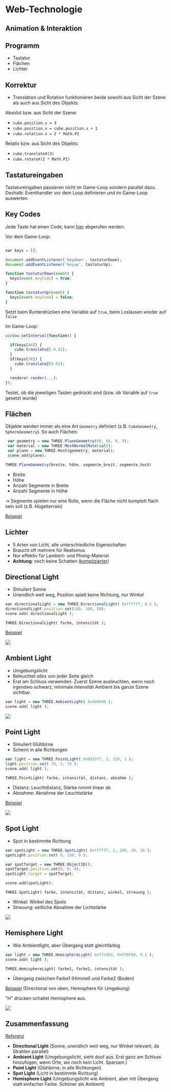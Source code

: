 # Web-Technologie

## Animation & Interaktion



## Programm

* Tastatur
* Flächen
* Lichter



## Korrektur

* Translation und Rotation funktionieren beide sowohl aus Sicht der Szene als auch aus Sicht des Objekts:


Absolut bzw. aus Sicht der Szene:

* `cube.position.x = 3`
* `cube.position.x = cube.position.x + 1`
* `cube.rotation.x = 2 * Math.PI`


Relativ bzw. aus Sicht des Objekts:

* `cube.translateX(3)`
* `cube.rotateX(2 * Math.PI)`



## Tastatureingaben

Tastatureingaben passieren nicht im Game-Loop sondern parallel dazu. Deshalb: Eventhandler *vor* dem Loop definieren und *im* Game-Loop auswerten.


## Key Codes

Jede Taste hat einen Code, kann [hier](http://www.cambiaresearch.com/articles/15/javascript-char-codes-key-codes) abgerufen werden.


Vor dem Game-Loop:

```js

var keys = [];

document.addEventListener('keydown', tastaturDown);
document.addEventListener('keyup', tastaturUp);

function tastaturDown(event) {
  keys[event.keyCode] = true;
}

function tastaturUp(event) {
  keys[event.keyCode] = false;
}
```

Setzt beim Runterdrücken eine Variable auf `true`, beim Loslassen wieder auf `false`


Im Game-Loop:

```js
window.setInterval(function() {

  if(keys[40]) {
    cube.translateZ(-0.01);
  }
  if(keys[38]) {
    cube.translateZ(0.01);
  }

  renderer.render(...);
});
```

Testet, ob die jeweiligen Tasten gedrückt sind (bzw. ob Variable auf `true` gesetzt wurde)



## Flächen

Objekte werden immer als eine Art `Geometry` definiert (z.B. `CubeGeometry`, `SphereGeometry`). So auch Flächen:

```js
 var geometry = new THREE.PlaneGeometry(60, 60, 9, 9);
 var material = new THREE.MeshNormalMaterial();
 var plane = new THREE.Mesh(geometry, material);
 scene.add(plane);
```


```js
THREE.PlaneGeometry(breite, höhe, segmente_breit, segmente_hoch)
```

* Breite
* Höhe
* Anzahl Segmente in Breite
* Anzahl Segmente in Höhe

-> Segmente spielen nur eine Rolle, wenn die Fläche nicht komplett flach sein soll (z.B. Hügelterrain)

[Beispiel](http://threejs.org/docs/#Reference/Extras.Geometries/PlaneGeometry)



## Lichter

* 5 Arten von Licht, alle unterschiedliche Eigenschaften
* Braucht oft mehrere für Realismus
* Nur effektiv für Lambert- und Phong-Material
* **Achtung**: noch keine Schatten ([komplizierter](http://learningthreejs.com/blog/2012/01/20/casting-shadows/))


## Directional Light

* Simuliert Sonne
* Unendlich weit weg, Position spielt keine Richtung, nur Winkel

```js
var directionalLight = new THREE.DirectionalLight( 0xffffff, 0.5 );
directionalLight.position.set(100, 100, 50);
scene.add( directionalLight );
```

`THREE.DirectionalLight( farbe, intensität );`

[Beispiel](http://threejs.org/docs/#Reference/Lights/DirectionalLight)


![](images/lights/directional.jpg)


## Ambient Light

* Umgebungslicht
* Beleuchtet *alles* von jeder Seite gleich
* Erst am Schluss verwenden. Zuerst Szene ausleuchten, wenn noch irgendwo schwarz, minimale Intensität Ambient bis ganze Szene sichtbar.

```js
var light = new THREE.AmbientLight( 0x404040 );
scene.add( light );
```


![](images/lights/ambient.jpg)


## Point Light

* Simuliert Glühbirne
* Scheint in alle Richtungen

```js
var light = new THREE.PointLight( 0x0033ff, 3, 150, 1 );
light.position.set( 70, 5, 70 );
scene.add( light );
```

`THREE.PointLight( farbe, intensität, distanz, abnahme );`

* Distanz: Leuchtdistanz, Stärke nimmt linear ab
* Abnahme: Abnahme der Leuchtstärke

[Beispiel](http://threejs.org/examples/#webgl_lights_pointlights2)


![](images/lights/point.jpg)


## Spot Light

* Spot in bestimmte Richtung

```js
var spotLight = new THREE.SpotLight( 0xffffff, 1, 200, 20, 10 );
spotLight.position.set( 0, 150, 0 );

var spotTarget = new THREE.Object3D();
spotTarget.position.set(0, 0, 0);
spotLight.target = spotTarget;

scene.add(spotLight);
```

`THREE.SpotLight( farbe, intensität, distanz, winkel, streuung );`

* Winkel: Winkel des Spots
* Streuung: seitliche Abnahme der Lichtstärke


![](images/lights/spot.jpg)


## Hemisphere Light

* Wie Ambientlight, aber Übergang statt gleichfarbig

```js
var light = new THREE.HemisphereLight( 0xffe5bb, 0xFFBF00, 0.1 );
scene.add( light );
```

`THREE.HemisphereLight( farbe1, farbe2, intensität );`

* Übergang zwischen Farbe1 (Himmel) und Farbe2 (Boden)

[Beispiel](http://threejs.org/examples/#webgl_lights_hemisphere) (Directional von oben, Hemisphere für Umgebung)

"H" drücken schaltet Hemisphere aus.


![](images/lights/hemisphere.jpg)


## Zusammenfassung

[Referenz](http://threejs.org/docs/#Reference/Lights/AmbientLight)

* **Directional Light** (Sonne, unendlich weit weg, nur Winkel relevant, da Strahlen parallel)
* **Ambient Light** (Umgebungslicht, sieht doof aus. Erst ganz am Schluss hinzufügen, wenn Orte, wo noch kein Licht. Sparsam.)
* **Point Light** (Glühbirne, in alle Richtungen)
* **Spot Light** (Licht in bestimmte Richtung)
* **Hemisphere Light** (Umgebungslicht wie Ambient, aber mit Übergang statt einfacher Farbe. Schöner als Ambient)
